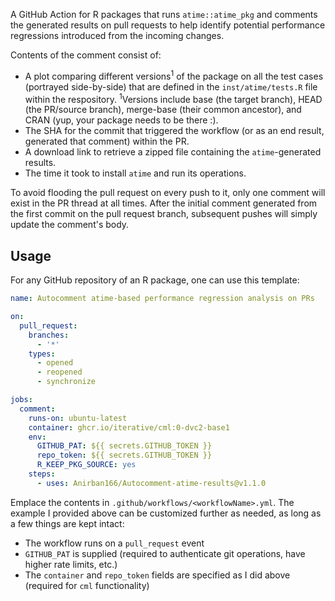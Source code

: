 A GitHub Action for R packages that runs `atime::atime_pkg` and comments the generated results on pull requests to help identify potential performance regressions introduced from the incoming changes.

Contents of the comment consist of:
- A plot comparing different versions<sup>1</sup> of the package on all the test cases (portrayed side-by-side) that are defined in the `inst/atime/tests.R` file within the respository. <sup>1</sup>Versions include base (the target branch), HEAD (the PR/source branch), merge-base (their common ancestor), and CRAN (yup, your package needs to be there :).
- The SHA for the commit that triggered the workflow (or as an end result, generated that comment) within the PR.
- A download link to retrieve a zipped file containing the `atime`-generated results.
- The time it took to install `atime` and run its operations.

To avoid flooding the pull request on every push to it, only one comment will exist in the PR thread at all times. After the initial comment generated from the first commit on the pull request branch, subsequent pushes will simply update the comment's body.

## Usage

For any GitHub repository of an R package, one can use this template:
```yml
name: Autocomment atime-based performance regression analysis on PRs

on:
  pull_request:
    branches:
      - '*'
    types:
      - opened
      - reopened
      - synchronize

jobs:
  comment:
    runs-on: ubuntu-latest
    container: ghcr.io/iterative/cml:0-dvc2-base1
    env:
      GITHUB_PAT: ${{ secrets.GITHUB_TOKEN }}
      repo_token: ${{ secrets.GITHUB_TOKEN }}
      R_KEEP_PKG_SOURCE: yes
    steps:
      - uses: Anirban166/Autocomment-atime-results@v1.1.0
```
Emplace the contents in `.github/workflows/<workflowName>.yml`. The example I provided above can be customized further as needed, as long as a few things are kept intact:
- The workflow runs on a `pull_request` event
- `GITHUB_PAT` is supplied (required to authenticate git operations, have higher rate limits, etc.)
- The `container` and `repo_token` fields are specified as I did above (required for `cml` functionality)
